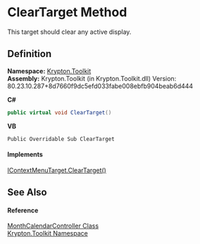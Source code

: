 # ClearTarget Method


This target should clear any active display.



## Definition
**Namespace:** <a href="79d2eac2-21f4-54ff-7552-b20c33c30600.md">Krypton.Toolkit</a>  
**Assembly:** Krypton.Toolkit (in Krypton.Toolkit.dll) Version: 80.23.10.287+8d7660f9dc5efd033fabe008ebfb904beab6d444

**C#**
``` C#
public virtual void ClearTarget()
```
**VB**
``` VB
Public Overridable Sub ClearTarget
```



#### Implements
<a href="2b6f1fe9-c4a1-eefc-79aa-793383042ce1.md">IContextMenuTarget.ClearTarget()</a>  


## See Also


#### Reference
<a href="a7f8d630-8e5a-d3bf-b4de-4c89f8b5058b.md">MonthCalendarController Class</a>  
<a href="79d2eac2-21f4-54ff-7552-b20c33c30600.md">Krypton.Toolkit Namespace</a>  
